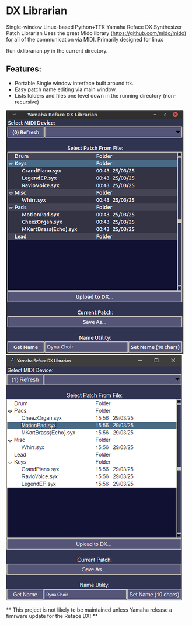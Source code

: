 # DX Librarian
Single-window Linux-based Python+TTK Yamaha Reface DX Synthesizer Patch Librarian
Uses the great Mido library (https://github.com/mido/mido) for all of the communication via MIDI.
Primarily designed for linux

Run dxlibrarian.py in the current directory.

## Features:
  - Portable Single window interface built around ttk.
  - Easy patch name editing via main window.
  - Lists folders and files one level down in the running directory (non-recursive)

![Screenshot of the DX Librarian running on linux Mint](linuxMint-screenshot.png "Linux")
![Screenshot of the DX Librarian running on Microsoft Windows 10](Win10-screenshot.png "Windows")

** This project is not likely to be maintained unless Yamaha release a fimrware update for the Reface DX! **

